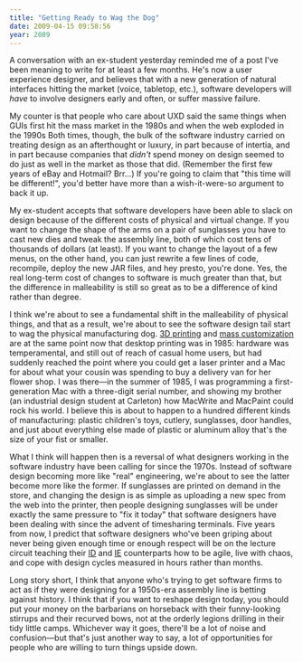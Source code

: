 ```yaml
---
title: "Getting Ready to Wag the Dog"
date: 2009-04-15 09:58:56
year: 2009
---
```

A conversation with an ex-student yesterday reminded me of a post I've been meaning to write for at least a few months.  He's now a user experience designer, and believes that with a new generation of natural interfaces hitting the market (voice, tabletop, etc.), software developers will <em>have</em> to involve designers early and often, or suffer massive failure.

My counter is that people who care about UXD said the same things when GUIs first hit the mass market in the 1980s and when the web exploded in the 1990s  Both times, though, the bulk of the software industry carried on treating design as an afterthought or luxury, in part because of intertia, and in part because companies that <em>didn't</em> spend money on design seemed to do just as well in the market as those that did.  (Remember the first few years of eBay and Hotmail?  Brr...)  If you're going to claim that "this time will be different!", you'd better have more than a wish-it-were-so argument to back it up.

My ex-student accepts that software developers have been able to slack on design because of the different costs of physical and virtual change.  If you want to change the shape of the arms on a pair of sunglasses you have to cast new dies and tweak the assembly line, both of which cost tens of thousands of dollars (at least).  If you want to change the layout of a few menus, on the other hand, you can just rewrite a few lines of code, recompile, deploy the new JAR files, and hey presto, you're done.  Yes, the real long-term cost of changes to software is much greater than that, but the difference in malleability is still so great as to be a difference of kind rather than degree.

I think we're about to see a fundamental shift in the malleability of physical things, and that as a result, we're about to see the software design tail start to wag the physical manufacturing dog. <a href="http://en.wikipedia.org/wiki/3D_printing">3D printing</a> and <a href="http://en.wikipedia.org/wiki/Mass_customization">mass customization</a> are at the same point now that desktop printing was in 1985: hardware was temperamental, and still out of reach of casual home users, but had suddenly reached the point where you could get a laser printer and a Mac for about what your cousin was spending to buy a delivery van for her flower shop.  I was there—in the summer of 1985, I was programming a first-generation Mac with a three-digit serial number, and showing my brother (an industrial design student at Carleton) how MacWrite and MacPaint could rock his world.  I believe this is about to happen to a hundred different kinds of manufacturing: plastic children's toys, cutlery, sunglasses, door handles, and just about everything else made of plastic or aluminum alloy that's the size of your fist or smaller.

What I think will happen then is a reversal of what designers working in the software industry have been calling for since the 1970s.  Instead of software design becoming more like "real" engineering, we're about to see the latter become more like the former.  If sunglasses are printed on demand in the store, and changing the design is as simple as uploading a new spec from the web into the printer, then people designing sunglasses will be under exactly the same pressure to "fix it today" that software designers have been dealing with since the advent of timesharing terminals.  Five years from now, I predict that software designers who've been griping about never being given enough time or enough respect will be on the lecture circuit teaching their <a href="http://en.wikipedia.org/wiki/Industrial_design">ID</a> and <a href="http://en.wikipedia.org/wiki/Industrial_engineering">IE</a> counterparts how to be agile, live with chaos, and cope with design cycles measured in hours rather than months.

Long story short, I think that anyone who's trying to get software firms to act as if they were designing for a 1950s-era assembly line is betting against history.  I think that if you want to reshape design today, you should put your money on the barbarians on horseback with their funny-looking stirrups and their recurved bows, not at the orderly legions drilling in their tidy little camps.  Whichever way it goes, there'll be a lot of noise and confusion—but that's just another way to say, a lot of opportunities for people who are willing to turn things upside down.
